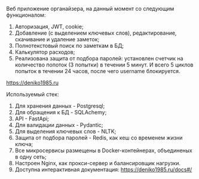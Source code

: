 Веб приложение органайзера, на данный момент со следующим функционалом:
1. Авторизация, JWT, cookie;
2. Добавление (с выделением ключевых слов), редактирование, скачивание и удаление заметок;
3. Полнотекстовый поиск по заметкам в БД;
4. Калькулятор расходов;
5. Реализована защита от подбора паролей: установлен счетчик на количество попоток (3 попытки) в течении 5 минут. И всего 5 циклов попыток в течении 24 часов, после чего username блокируется.

https://deniko1985.ru

Используемый стек:
1. Для хранения данных - Postgresql;
2. Для обращения к БД - SQLAchemy;
3. API - FastApi;
4. Для валидации данных - Pydantic;
5. Для выделения ключевых слов - NLTK;
6. Защита от подбора паролей - Redis, как кеш со временем жизни ключа;
7. Все микросервисы размещены в Docker-контейнерах, объединеных в одну сеть;
8. Настроен Nginx, как прокси-сервер и балансировщик нагрузки.
9. Доступна интерактивная документация: https://deniko1985.ru/docs#/